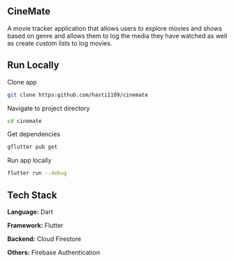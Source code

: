 
## CineMate

A movie tracker application that allows users to explore movies and shows based on genre and allows them to log the media they have watched as well as create custom lists to log movies.


## Run Locally

Clone app

```bash
git clone https:github.com/hasti1109/cinemate
```

Navigate to project directory

```bash
cd cinemate
```

Get dependencies

```bash
gflutter pub get
```

Run app locally

```bash
flutter run --debug
```
    
## Tech Stack

**Language:** Dart

**Framework:** Flutter

**Backend:** Cloud Firestore

**Others:** Firebase Authentication

